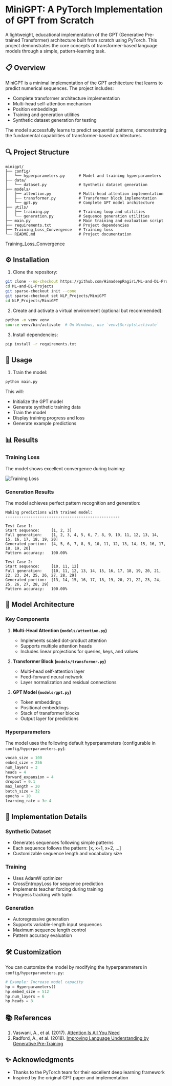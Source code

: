 # MiniGPT: A PyTorch Implementation of GPT from Scratch

A lightweight, educational implementation of the GPT (Generative Pre-trained Transformer) architecture built from scratch using PyTorch. This project demonstrates the core concepts of transformer-based language models through a simple, pattern-learning task.

## 📋 Overview

MiniGPT is a minimal implementation of the GPT architecture that learns to predict numerical sequences. The project includes:

- Complete transformer architecture implementation
- Multi-head self-attention mechanism
- Position embeddings
- Training and generation utilities
- Synthetic dataset generation for testing

The model successfully learns to predict sequential patterns, demonstrating the fundamental capabilities of transformer-based architectures.

## 🔍 Project Structure

```
minigpt/
├── config/
│   └── hyperparameters.py      # Model and training hyperparameters
├── data/
│   └── dataset.py              # Synthetic dataset generation
├── models/
│   ├── attention.py            # Multi-head attention implementation
│   ├── transformer.py          # Transformer block implementation
│   └── gpt.py                  # Complete GPT model architecture
├── utils/
│   ├── training.py             # Training loop and utilities
│   └── generation.py           # Sequence generation utilities
├── main.py                     # Main training and evaluation script
├── requirements.txt            # Project dependencies
├── Training_Loss_Convergence   # Training loss
└── README.md                   # Project documentation
```
Training_Loss_Convergence
## ⚙️ Installation

1. Clone the repository:
```bash
git clone --no-checkout https://github.com/HimadeepRagiri/ML-and-DL-Projects.git
cd ML-and-DL-Projects
git sparse-checkout init --cone
git sparse-checkout set NLP_Projects/MiniGPT
cd NLP_Projects/MiniGPT
```

2. Create and activate a virtual environment (optional but recommended):
```bash
python -m venv venv
source venv/bin/activate  # On Windows, use `venv\Scripts\activate`
```

3. Install dependencies:
```bash
pip install -r requirements.txt
```

## 🚀 Usage

1. Train the model:
```bash
python main.py
```

This will:
- Initialize the GPT model
- Generate synthetic training data
- Train the model
- Display training progress and loss
- Generate example predictions

## 📊 Results

### Training Loss
The model shows excellent convergence during training:

![Training Loss](Training_Loss_Convergence.png)

### Generation Results
The model achieves perfect pattern recognition and generation:

```
Making predictions with trained model:
--------------------------------------------------

Test Case 1:
Start sequence:     [1, 2, 3]
Full generation:    [1, 2, 3, 4, 5, 6, 7, 8, 9, 10, 11, 12, 13, 14, 15, 16, 17, 18, 19, 20]
Generated portion:  [4, 5, 6, 7, 8, 9, 10, 11, 12, 13, 14, 15, 16, 17, 18, 19, 20]
Pattern accuracy:   100.00%

Test Case 2:
Start sequence:     [10, 11, 12]
Full generation:    [10, 11, 12, 13, 14, 15, 16, 17, 18, 19, 20, 21, 22, 23, 24, 25, 26, 27, 28, 29]
Generated portion:  [13, 14, 15, 16, 17, 18, 19, 20, 21, 22, 23, 24, 25, 26, 27, 28, 29]
Pattern accuracy:   100.00%
```

## 🔧 Model Architecture

### Key Components

1. **Multi-Head Attention (`models/attention.py`)**
   - Implements scaled dot-product attention
   - Supports multiple attention heads
   - Includes linear projections for queries, keys, and values

2. **Transformer Block (`models/transformer.py`)**
   - Multi-head self-attention layer
   - Feed-forward neural network
   - Layer normalization and residual connections

3. **GPT Model (`models/gpt.py`)**
   - Token embeddings
   - Positional embeddings
   - Stack of transformer blocks
   - Output layer for predictions

### Hyperparameters

The model uses the following default hyperparameters (configurable in `config/hyperparameters.py`):

```python
vocab_size = 100
embed_size = 256
num_layers = 3
heads = 4
forward_expansion = 4
dropout = 0.1
max_length = 20
batch_size = 32
epochs = 10
learning_rate = 3e-4
```

## 📝 Implementation Details

### Synthetic Dataset
- Generates sequences following simple patterns
- Each sequence follows the pattern: [x, x+1, x+2, ...]
- Customizable sequence length and vocabulary size

### Training
- Uses AdamW optimizer
- CrossEntropyLoss for sequence prediction
- Implements teacher forcing during training
- Progress tracking with tqdm

### Generation
- Autoregressive generation
- Supports variable-length input sequences
- Maximum sequence length control
- Pattern accuracy evaluation

## 🛠️ Customization

You can customize the model by modifying the hyperparameters in `config/hyperparameters.py`:

```python
# Example: Increase model capacity
hp = Hyperparameters()
hp.embed_size = 512
hp.num_layers = 6
hp.heads = 8
```

## 📚 References

1. Vaswani, A., et al. (2017). [Attention Is All You Need](https://arxiv.org/pdf/1706.03762)
2. Radford, A., et al. (2018). [Improving Language Understanding by Generative Pre-Training](https://cdn.openai.com/research-covers/language-unsupervised/language_understanding_paper.pdf)


## ✨ Acknowledgments

- Thanks to the PyTorch team for their excellent deep learning framework
- Inspired by the original GPT paper and implementation

